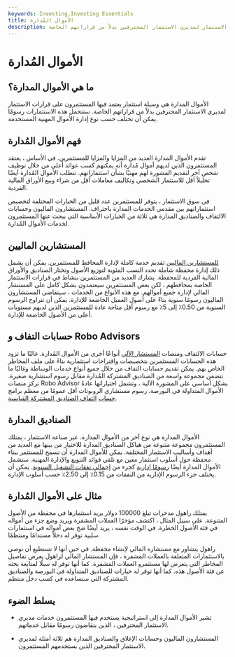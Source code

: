 ```yaml
---
keywords: Investing,Investing Essentials
title: الأموال المُدارة
description: الأموال المدارة هي وسيلة استثمار يعتمد فيها المستثمرون على قرارات الاستثمار لمديري الاستثمار المحترفين بدلاً من قراراتهم الخاصة.
---
```


# الأموال المُدارة
## ما هي الأموال المدارة؟

الأموال المدارة هي وسيلة استثمار يعتمد فيها المستثمرون على قرارات الاستثمار لمديري الاستثمار المحترفين بدلاً من قراراتهم الخاصة. ستتحمل هذه الاستثمارات رسومًا يمكن أن تختلف حسب نوع إدارة الأموال المهنية المستخدمة.

## فهم الأموال المُدارة

تقدم الأموال المدارة العديد من المزايا والمزايا للمستثمرين. في الأساس ، يعتقد المستثمرون الذين لديهم أموال مُدارة أنه يمكنهم كسب عوائد أعلى من خلال توظيف شخص آخر لتقديم المشورة لهم مهنيًا بشأن استثماراتهم. تتطلب الأموال المُدارة أيضًا تحليلاً أقل للاستثمار الشخصي وتكاليف معاملات أقل من شراء وبيع الأوراق المالية الفردية.

في سوق الاستثمار ، يتوفر للمستثمرين عدد قليل من الخيارات المختلفة لتخصيص استثماراتهم بين مقدمي الخدمات المدارة باحتراف. المستشارون الماليون وحسابات الالتفاف والصناديق المدارة هي ثلاثة من الخيارات الأساسية التي يبحث عنها المستثمرون لخدمات الأموال المُدارة.

## المستشارين الماليين

[للمستشارين الماليين](/financial-advisor) تقديم خدمة كاملة لإدارة المحافظ للمستثمرين. يمكن أن يشمل ذلك إدارة محفظة شاملة تحدد النسب المئوية لتوزيع الأصول وتختار الصناديق والأوراق المالية الفردية للمحفظة. يشارك العديد من المستثمرين بنشاط في قرارات الاستثمار الخاصة بمحافظهم ، لكن بعض المستثمرين سيعتمدون بشكل كامل على المستشار المالي لإدارة جميع أموالهم. مع هذه الأنواع من الخدمات ، سيتقاضى المستشارون الماليون رسومًا سنوية بناءً على أصول العميل الخاضعة للإدارة. يمكن أن تتراوح الرسوم السنوية من 0.50٪ إلى 5٪ مع رسوم أقل متاحة عادة للمستثمرين الذين لديهم مستويات أعلى من الأصول الخاضعة للإدارة.

## حسابات التفاف و Robo Advisors

حسابات الالتفاف ومنصات [المستشار الآلي](/roboadvisor-roboadviser) أنواعًا أخرى من الأموال المُدارة. غالبًا ما تزود هذه الحسابات المستثمرين بتخصيصات واقتراحات استثمارية بناءً على ملف المخاطر الخاص بهم. يمكن تقديم حسابات التفاف من خلال جميع أنواع خدمات الوساطة وغالبًا ما تتضمن مجموعة واسعة من الصناديق المشتركة المُدارة مقابل رسوم استشارية صغيرة. تركز منصات Robo Advisor بشكل أساسي على المشورة الآلية ، وتشمل اختياراتها عادةً الأموال المتداولة في البورصة. رسوم مستشاري الروبوتات أقل عمومًا من معظم برامج [حساب](/mutual-fund-wrap) [التفاف الصناديق المشتركة القياسية](/mutual-fund-wrap).

## الصناديق المدارة

الأموال المدارة هي نوع آخر من الأموال المدارة. عبر صناعة الاستثمار ، يمتلك المستثمرون مجموعة متنوعة من هياكل الصناديق المدارة للاختيار من بينها مع العديد من أهداف وأساليب الاستثمار المختلفة. يمكن للأموال المدارة أن تسمح للمستثمر ببناء محفظة حول أسلوب استثمار معين مع تلقي فوائد التنويع والإدارة المهنية. ستشمل الأموال المدارة أيضًا [رسومًا إدارية](/managementfee) كجزء من [إجمالي نفقات التشغيل السنوية](/tafoe). يمكن أن يختلف جزء الرسوم الإدارية من النفقات من 0.15٪ إلى 2.50٪ حسب أسلوب الإدارة.

## مثال على الأموال المُدارة

يمتلك راهول مدخرات تبلغ 100000 دولار يريد استثمارها في محفظة من الأصول المتنوعة. على سبيل المثال ، اكتشف مؤخرًا العملات المشفرة ويريد وضع جزء من أمواله في فئة الأصول الخطرة. في الوقت نفسه ، يريد أيضًا ضخ بعض أمواله في استثمارات سلبية توفر له دخلاً مستدامًا ومنتظمًا.

راهول يتشاور مع مستشاره المالي لإنشاء محفظة. في حين أنها لا تستطيع أن توصي بالاستثمارات المتعلقة بالعملات المشفرة ، فإن المستشار المالي لراهول يعرض تفاصيل المخاطر التي يتعرض لها مستثمرو العملات المشفرة. كما أنها توفر له سبلًا لمتابعة بحثه عن فئة الأصول هذه. كما أنها توفر له خيارات للصناديق المتداولة في البورصة والصناديق المشتركة التي ستساعده في كسب دخل منتظم.

## يسلط الضوء

- تشير الأموال المدارة إلى استراتيجية يستخدم فيها المستثمرون خدمات مديري الاستثمار المحترفين ، الذين يتقاضون رسومًا مقابل خدماتهم.

- المستشارون الماليون وحسابات الإغلاق والصناديق المدارة هم ثلاثة أمثلة لمديري الاستثمار المحترفين الذين يستخدمهم المستثمرون.

